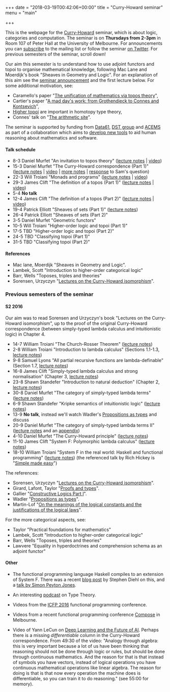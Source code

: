 +++
date = "2018-03-19T00:42:06+00:00"
title = "Curry-Howard seminar"
menu = "main"

+++

This is the webpage for the [Curry-Howard](https://en.wikipedia.org/wiki/Curry%E2%80%93Howard_correspondence) seminar, which is about logic, categories and computation. The seminar is on **Thursdays from 2-3pm** in Room 107 of Peter Hall at the University of Melbourne. For announcements you can [subscribe](http://www.tinyletter.com/dmurfet) to the mailing list or follow the seminar [on Twitter](https://twitter.com/chseminar?lang=en). For previous semesters of the seminar, scroll down!

Our aim this semester is to understand how to use adjoint functors and topoi to organise mathematical knowledge, following Mac Lane and Moerdijk's book "Sheaves in Geometry and Logic". For an explanation of this aim see the [seminar announcement](http://therisingsea.org/notes/seminar-2018-sem1.pdf) and the first lecture below. For some additional motivation, see:

  * Caramello's paper "[The unification of mathematics via topos theory](https://arxiv.org/abs/1006.3930)",
  * Cartier's paper "[A mad day's work: from Grothendieck to Connes and Kontsevich](http://www.ams.org/journals/bull/2001-38-04/S0273-0979-01-00913-2/home.html)",
  * [Higher topoi](https://ncatlab.org/nlab/show/%28infinity%2C1%29-topos) are important in homotopy type theory,
  * Connes' talk on "[The arithmetic site](https://www.youtube.com/watch?v=FaGXxXuRhBI)".
  
The seminar is supported by funding from [Data61](https://www.data61.csiro.au/), [DST group](https://www.dst.defence.gov.au/) and [ACEMS](https://acems.org.au/home) as part of a collaboration which aims to [develop new tools](http://therisingsea.org/notes/fmme.pdf) to aid human reasoning about mathematics and software.
  
#### Talk schedule

  * 8-3 Daniel Murfet "An invitation to topos theory" ([lecture notes](http://therisingsea.org/notes/ch2018-lecture1.pdf) | [video](https://vimeo.com/259518045))
  * 15-3 Daniel Murfet "The Curry-Howard correspondence (Part 1)" ([lecture notes](http://therisingsea.org/notes/ch2018-lecture2.pdf) | [video](https://vimeo.com/260227984) | [more notes](http://therisingsea.org/notes/talk-ch.pdf) | [response](http://therisingsea.org/notes/samq.pdf) to Sam's question)
  * 22-3 Will Troiani "Monads and programs" ([lecture notes](http://therisingsea.org/notes/ch2018-lecture3.pdf) | [video](https://vimeo.com/261278443))
  * 29-3 James Clift "The definition of a topos (Part 1)" ([lecture notes](http://therisingsea.org/notes/ch2018-lecture4.pdf) | [video](https://vimeo.com/262515533))
  * 5-4 **No talk** 
  * 12-4 James Clift "The definition of a topos (Part 2)" ([lecture notes](http://therisingsea.org/notes/ch2018-lecture4.pdf) | [video](https://vimeo.com/264398841))
  * 19-4 Patrick Elliott "Sheaves of sets (Part 1)" ([lecture notes](http://therisingsea.org/notes/ch2018-lecture6.pdf))
  * 26-4 Patrick Elliott "Sheaves of sets (Part 2)"
  * 3-5 Daniel Murfet "Geometric functors"
  * 10-5 Will Troiani "Higher-order logic and topoi (Part 1)"
  * 17-5 TBD "Higher-order logic and topoi (Part 2)"
  * 24-5 TBD "Classifying topoi (Part 1)"
  * 31-5 TBD "Classifying topoi (Part 2)"
  
#### References

  * Mac lane, Moerdijk "Sheaves in Geometry and Logic".
  * Lambek, Scott "Introduction to higher-order categorical logic"
  * Barr, Wells "Toposes, triples and theories" 
  * Sorensen, Urzyczyn "[Lectures on the Curry-Howard isomorphism](http://bookzz.org/s/?q=Lectures+on+the+Curry-Howard+Isomorphism&yearFrom=&yearTo=&language=&extension=&t=0)".
  
### Previous semesters of the seminar
  
#### S2 2016

Our aim was to read Sorensen and Urzyczyn's book "Lectures on the Curry-Howard isomorphism", up to the proof of the original Curry-Howard correspondence (between simply-typed lambda calculus and intuitionistic logic) in Chapter 4.

  * 14-7 William Troiani "The Church-Rosser Theorem" ([lecture notes](http://therisingsea.org/notes/talk-will-churchrosser.pdf))
  * 2-8 William Troiani "Introduction to lambda calculus" (Sections 1.1-1.3, [lecture notes](http://therisingsea.org/notes/talk-will-lambda.pdf))
  * 9-8 Samuel Lyons "All partial recursive functions are lambda-definable" (Section 1.7, [lecture notes](http://therisingsea.org/notes/talk-sam-definable.pdf))
  * 16-8 James Clift "Simply-typed lambda calculus and strong normalisation" (Chapter 3, [lecture notes](http://therisingsea.org/notes/talk-james-simplytyped.pdf))
  * 23-8 Shawn Standefer "Introduction to natural deduction" (Chapter 2, [lecture notes](http://therisingsea.org/notes/talk-shawn-introintuit.pdf))
  * 30-8 Daniel Murfet "The category of simply-typed lambda terms" ([lecture notes](http://therisingsea.org/notes/talk-catsimplytyped.pdf))
  * 6-9 Shawn Standefer "Kripke semantics of intuitionistic logic" ([lecture notes](http://therisingsea.org/notes/talk-shawn-kripke.pdf))
  * 13-9 **No talk**, instead we'll watch Wadler's [Propositions as types](https://www.youtube.com/watch?v=IOiZatlZtGU) and discuss
  * 20-9 Daniel Murfet "The category of simply-typed lambda terms II" ([lecture notes](http://therisingsea.org/notes/talk-catsimplytyped2.pdf) and an [appendix](http://therisingsea.org/notes/talk-catsimplytyped2-cuts.pdf))
  * 4-10 Daniel Murfet "The Curry-Howard principle" ([lecture notes](http://therisingsea.org/notes/talk-ch.pdf))
  * 11-10 James Clift "System F: Polymorphic lambda calculus" ([lecture notes](http://therisingsea.org/notes/talk-james-systemF.pdf))
  * 18-10 William Troiani "System F in the real world: Haskell and functional programming" ([lecture notes](http://therisingsea.org/notes/talk-will-haskell.pdf)) (the referenced talk by Rich Hickey is "[Simple made easy](https://www.infoq.com/presentations/Simple-Made-Easy)")
  
The references:

  * Sorensen, Urzyczyn "[Lectures on the Curry-Howard isomorphism](http://bookzz.org/s/?q=Lectures+on+the+Curry-Howard+Isomorphism&yearFrom=&yearTo=&language=&extension=&t=0)".
  * Girard, Lafont, Taylor "[Proofs and types](http://www.paultaylor.eu/stable/prot.pdf)".
  * Gallier "[Constructive Logics Part I](https://ai2-s2-pdfs.s3.amazonaws.com/55ec/dffd387d44e3d939a8a7dacf7c655a84a793.pdf)".
  * Wadler "[Propositions as types](http://homepages.inf.ed.ac.uk/wadler/papers/propositions-as-types/propositions-as-types.pdf)".
  * Martin-Lof "[On the meanings of the logical constants and the justifications of the logical laws](https://www.andrew.cmu.edu/user/ulrikb/80-518-818/MartinLof83.pdf)".
  
For the more categorical aspects, see:

  * Taylor "Practical foundations for mathematics"
  * Lambek, Scott "Introduction to higher-order categorical logic"
  * Barr, Wells "Toposes, triples and theories"
  * Lawvere "Equality in hyperdoctrines and comprehension schema as an adjoint functor"

#### Other

* The functional programming language Haskell compiles to an extension of System F. There was a recent [blog post](http://www.stephendiehl.com/posts/ghc_03.html) by Stephen Diehl on this, and a [talk by Simon Peyton Jones](https://www.youtube.com/watch?v=uR_VzYxvbxg).

* An interesting [podcast](http://typetheorypodcast.com/) on Type Theory.
  
* Videos from the [ICFP 2016](https://www.youtube.com/channel/UCwRL68qZFfub1Ep1EScfmBw?app=desktop) functional programming conference.
  
* Videos from a recent functional programming conference [Compose](https://www.youtube.com/playlist?list=PLNoHgLVTxtaqo1c_V2I-8wkDrCGImb9v5&app=desktop) in Melbourne.
  
* Video of Yann LeCun on [Deep Learning and the Future of AI](https://www.youtube.com/watch?v=wofXCQXq1pg). Perhaps there is a missing *differentiable* column in the Curry-Howard correspondence. From 49:30 of the video: "Analogy through algebra: this is very important because a lot of us have been thinking that reasoning should not be done through logic or rules, but should be done through continuous mathematics. And the reason for that is that instead of symbols you have vectors, instead of logical operations you have continuous mathematical operations like linear algebra. The reason for doing is that is that now every operation the machine does is differentiable, so you can train it to do reasoning." (see 55:00 for memory).
